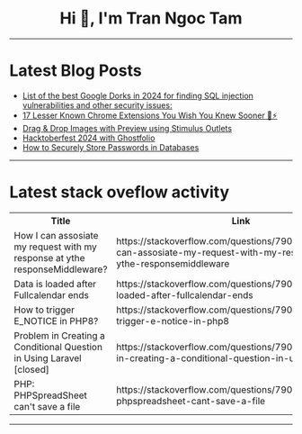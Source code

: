 <h1 align="center">Hi 👋, I'm Tran Ngoc Tam</h1>

---

# Latest Blog Posts 
<!-- BLOG-POST-LIST:START -->
- [List of the best Google Dorks in 2024 for finding SQL injection vulnerabilities and other security issues:](https://dev.to/trixsec/list-of-the-best-google-dorks-in-2024-for-finding-sql-injection-vulnerabilities-and-other-security-issues-5772)
- [17 Lesser Known Chrome Extensions You Wish You Knew Sooner 🤩⚡](https://dev.to/madza/17-lesser-known-chrome-extensions-you-wish-you-knew-sooner-31l2)
- [Drag &amp; Drop Images with Preview using Stimulus Outlets](https://dev.to/railsdesigner/drag-drop-images-with-preview-using-stimulus-outlets-4k9h)
- [Hacktoberfest 2024 with Ghostfolio](https://dev.to/dtslvr/hacktoberfest-2024-with-ghostfolio-572g)
- [How to Securely Store Passwords in Databases](https://dev.to/thinhda/how-to-securely-store-passwords-in-databases-48a5)
<!-- BLOG-POST-LIST:END -->

---

# Latest stack oveflow activity
<table>
  <tr><th>Title</th><th>Link</th></tr>
  <!-- STACKOVERFLOW:START --><tr><td>How I can assosiate my request with my response at ythe responseMiddleware?</td><td>https://stackoverflow.com/questions/79027971/how-i-can-assosiate-my-request-with-my-response-at-ythe-responsemiddleware</td></tr><tr><td>Data is loaded after Fullcalendar ends</td><td>https://stackoverflow.com/questions/79027871/data-is-loaded-after-fullcalendar-ends</td></tr><tr><td>How to trigger E_NOTICE in PHP8?</td><td>https://stackoverflow.com/questions/79027722/how-to-trigger-e-notice-in-php8</td></tr><tr><td>Problem in Creating a Conditional Question in Using Laravel [closed]</td><td>https://stackoverflow.com/questions/79027600/problem-in-creating-a-conditional-question-in-using-laravel</td></tr><tr><td>PHP: PHPSpreadSheet can&#39;t save a file</td><td>https://stackoverflow.com/questions/79027595/php-phpspreadsheet-cant-save-a-file</td></tr><!-- STACKOVERFLOW:END -->
</table>

---


